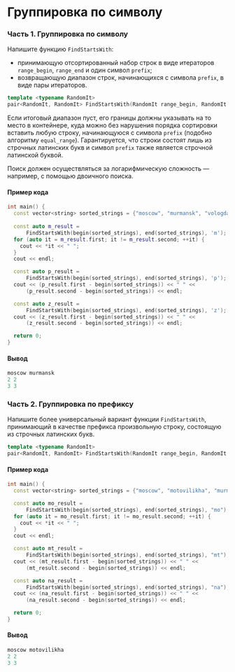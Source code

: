 # Группировка по символу

### Часть 1. Группировка по символу

Напишите функцию `FindStartsWith`:

* принимающую отсортированный набор строк в виде итераторов `range_begin`, `range_end` и один символ `prefix`;
* возвращающую диапазон строк, начинающихся с символа `prefix`, в виде пары итераторов.

```c++
template <typename RandomIt>
pair<RandomIt, RandomIt> FindStartsWith(RandomIt range_begin, RandomIt range_end, char prefix);
```
Если итоговый диапазон пуст, его границы должны указывать на то место в контейнере, куда можно без нарушения порядка сортировки вставить любую строку, начинающуюся с символа `prefix` (подобно алгоритму `equal_range`). Гарантируется, что строки состоят лишь из строчных латинских букв и символ `prefix` также является строчной латинской буквой.

Поиск должен осуществляться за логарифмическую сложность — например, с помощью двоичного поиска.

#### Пример кода

```c++
int main() {
  const vector<string> sorted_strings = {"moscow", "murmansk", "vologda"};
  
  const auto m_result =
      FindStartsWith(begin(sorted_strings), end(sorted_strings), 'm');
  for (auto it = m_result.first; it != m_result.second; ++it) {
    cout << *it << " ";
  }
  cout << endl;

  const auto p_result =
      FindStartsWith(begin(sorted_strings), end(sorted_strings), 'p');
  cout << (p_result.first - begin(sorted_strings)) << " " <<
      (p_result.second - begin(sorted_strings)) << endl;

  const auto z_result =
      FindStartsWith(begin(sorted_strings), end(sorted_strings), 'z');
  cout << (z_result.first - begin(sorted_strings)) << " " <<
      (z_result.second - begin(sorted_strings)) << endl;

  return 0;
}
```
#### Вывод

```objectivec
moscow murmansk
2 2
3 3
```

### Часть 2. Группировка по префиксу

Напишите более универсальный вариант функции `FindStartsWith`, принимающий в качестве префикса произвольную строку, состоящую из строчных латинских букв.

```c++
template <typename RandomIt>
pair<RandomIt, RandomIt> FindStartsWith(RandomIt range_begin, RandomIt range_end, const string& prefix);
```

#### Пример кода

```c++
int main() {
  const vector<string> sorted_strings = {"moscow", "motovilikha", "murmansk"};

  const auto mo_result =
      FindStartsWith(begin(sorted_strings), end(sorted_strings), "mo");
  for (auto it = mo_result.first; it != mo_result.second; ++it) {
    cout << *it << " ";
  }
  cout << endl;

  const auto mt_result =
      FindStartsWith(begin(sorted_strings), end(sorted_strings), "mt");
  cout << (mt_result.first - begin(sorted_strings)) << " " <<
      (mt_result.second - begin(sorted_strings)) << endl;

  const auto na_result =
      FindStartsWith(begin(sorted_strings), end(sorted_strings), "na");
  cout << (na_result.first - begin(sorted_strings)) << " " <<
      (na_result.second - begin(sorted_strings)) << endl;

  return 0;
}
```
#### Вывод

```objectivec
moscow motovilikha
2 2
3 3
```


